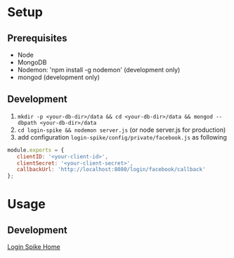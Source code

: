 # Setup
## Prerequisites
- Node
- MongoDB
- Nodemon: 'npm install -g nodemon' (development only)
- mongod (development only)

## Development
1. `mkdir -p <your-db-dir>/data && cd <your-db-dir>/data && mongod --dbpath <your-db-dir>/data`
1. `cd login-spike && nodemon server.js` (or node server.js for production)
1. add configuration `login-spike/config/private/facebook.js` as following

 ```javascript
module.exports = {
    clientID: '<your-client-id>',
    clientSecret: '<your-client-secret>',
    callbackUrl: 'http://localhost:8080/login/facebook/callback'
};
 ```
 
# Usage
## Development
[Login Spike Home](http://localhost:8080/)
 
  
  

